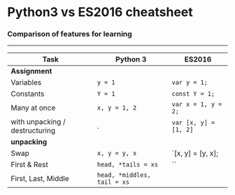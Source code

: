 # Python3 vs ES2016 cheatsheet
### Comparison of features for learning

---
Task | Python 3 | ES2016
--- | --- | ---
**Assignment** | | 
Variables | `y = 1` | `var y = 1;`
Constants | `Y = 1` | `const Y = 1;`
Many at once | `x, y = 1, 2` | `var x = 1, y = 2;`
with unpacking / destructuring | . | `var [x, y] = [1, 2]` 
**unpacking** | | 
Swap | `x, y = y, x` | `[x, y] = [y, x];
First & Rest | `head, *tails = xs` | `` 
First, Last, Middle | `head, *middles, tail = xs` |
